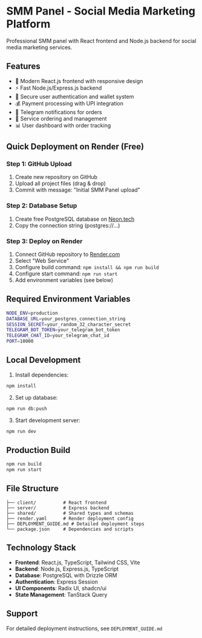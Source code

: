 # SMM Panel - Social Media Marketing Platform

Professional SMM panel with React frontend and Node.js backend for social media marketing services.

## Features

- 🚀 Modern React.js frontend with responsive design
- ⚡ Fast Node.js/Express.js backend
- 🔐 Secure user authentication and wallet system
- 💰 Payment processing with UPI integration
- 📱 Telegram notifications for orders
- 🎯 Service ordering and management
- 📊 User dashboard with order tracking

## Quick Deployment on Render (Free)

### Step 1: GitHub Upload
1. Create new repository on GitHub
2. Upload all project files (drag & drop)
3. Commit with message: "Initial SMM Panel upload"

### Step 2: Database Setup
1. Create free PostgreSQL database on [Neon.tech](https://neon.tech)
2. Copy the connection string (postgres://...)

### Step 3: Deploy on Render
1. Connect GitHub repository to [Render.com](https://render.com)
2. Select "Web Service" 
3. Configure build command: `npm install && npm run build`
4. Configure start command: `npm run start`
5. Add environment variables (see below)

## Required Environment Variables

```bash
NODE_ENV=production
DATABASE_URL=your_postgres_connection_string
SESSION_SECRET=your_random_32_character_secret
TELEGRAM_BOT_TOKEN=your_telegram_bot_token
TELEGRAM_CHAT_ID=your_telegram_chat_id
PORT=10000
```

## Local Development

1. Install dependencies:
```bash
npm install
```

2. Set up database:
```bash
npm run db:push
```

3. Start development server:
```bash
npm run dev
```

## Production Build

```bash
npm run build
npm run start
```

## File Structure

```
├── client/          # React frontend
├── server/          # Express backend
├── shared/          # Shared types and schemas
├── render.yaml      # Render deployment config
├── DEPLOYMENT_GUIDE.md # Detailed deployment steps
└── package.json     # Dependencies and scripts
```

## Technology Stack

- **Frontend**: React.js, TypeScript, Tailwind CSS, Vite
- **Backend**: Node.js, Express.js, TypeScript
- **Database**: PostgreSQL with Drizzle ORM
- **Authentication**: Express Session
- **UI Components**: Radix UI, shadcn/ui
- **State Management**: TanStack Query

## Support

For detailed deployment instructions, see `DEPLOYMENT_GUIDE.md`